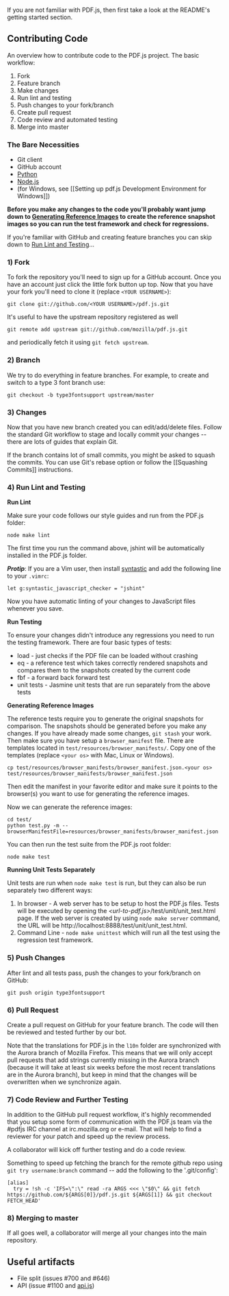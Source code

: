 If you are not familiar with PDF.js, then first take a look at the README's getting started section.

## Contributing Code
An overview how to contribute code to the PDF.js project. The basic workflow:

1. Fork
1. Feature branch
1. Make changes
1. Run lint and testing
1. Push changes to your fork/branch
1. Create pull request
1. Code review and automated testing
1. Merge into master

### The Bare Necessities
* Git client
* GitHub account
* [Python](http://www.python.org/download/)
* [Node.js](http://nodejs.org/)
* (for Windows, see [[Setting up pdf.js Development Environment for Windows]])

**Before you make any changes to the code you'll probably want jump down to [Generating Reference Images](#ref-images) to create the reference snapshot images so you can run the test framework and check for regressions.**
 
If you're familiar with GitHub and creating feature branches you can skip down to [Run Lint and Testing](#lint)...

### 1) Fork
To fork the repository you'll need to sign up for a GitHub account. Once you have an account just click the little fork button up top. Now that you have your fork you'll need to clone it (replace `<YOUR USERNAME>`):
```
git clone git://github.com/<YOUR USERNAME>/pdf.js.git
```

It's useful to have the upstream repository registered as well
```
git remote add upstream git://github.com/mozilla/pdf.js.git
```
and periodically fetch it using `git fetch upstream`.

### 2) Branch
We try to do everything in feature branches. For example, to create and switch to a type 3 font branch use:
```
git checkout -b type3fontsupport upstream/master
```

### 3) Changes
Now that you have new branch created you can edit/add/delete files. Follow the standard Git workflow to stage and locally commit your changes -- there are lots of guides that explain Git.

If the branch contains lot of small commits, you might be asked to squash the commits. You can use Git's rebase option or follow the [[Squashing Commits]] instructions.

### <a id="lint"></a> 4) Run Lint and Testing
**Run Lint**

Make sure your code follows our style guides and run from the PDF.js folder:

```
node make lint
```
The first time you run the command above, jshint will be automatically installed in the PDF.js folder.

***Protip***: If you are a Vim user, then install [syntastic](http://www.vim.org/scripts/script.php?script_id=2736) and add the following line to your `.vimrc`:

```
let g:syntastic_javascript_checker = "jshint"
```

Now you have automatic linting of your changes to JavaScript files whenever you save.

**Run Testing**

To ensure your changes didn't introduce any regressions you need to run the testing framework. There are four basic types of tests:

* load - just checks if the PDF file can be loaded without crashing
* eq - a reference test which takes correctly rendered snapshots and compares them to the snapshots created by the current code
* fbf - a forward back forward test
* unit tests - Jasmine unit tests that are run separately from the above tests

<a id="ref-images"></a>**Generating Reference Images**

The reference tests require you to generate the original snapshots for comparison. The snapshots should be generated before you make any changes. If you have already made some changes, `git stash` your work. Then make sure you have setup a `browser_manifest` file. There are templates located in `test/resources/browser_manifests/`.  Copy one of the templates (replace `<your os>` with Mac, Linux or Windows).

```
cp test/resources/browser_manifests/browser_manifest.json.<your os> test/resources/browser_manifests/browser_manifest.json
```
Then edit the manifest in your favorite editor and make sure it points to the browser(s) you want to use for generating the reference images.

Now we can generate the reference images:

```
cd test/
python test.py -m --browserManifestFile=resources/browser_manifests/browser_manifest.json
```
You can then run the test suite from the PDF.js root folder:

```
node make test
```

**Running Unit Tests Separately**

Unit tests are run when `node make test` is run, but they can also be run separately two different ways:

1. In browser - A web server has to be setup to host the PDF.js files. Tests will be executed by opening the _\<url-to-pdf.js\>_/test/unit/unit_test.html page. If the web server is created by using `node make server` command, the URL will be http://localhost:8888/test/unit/unit_test.html.
2. Command Line - `node make unittest` which will run all the test using the regression test framework.

### 5) Push Changes
After lint and all tests pass, push the changes to your fork/branch on GitHub:
```
git push origin type3fontsupport
```

### 6) Pull Request
Create a pull request on GitHub for your feature branch. The code will then be reviewed and tested further by our bot.

Note that the translations for PDF.js in the `l10n` folder are synchronized with the Aurora branch of Mozilla Firefox. This means that we will only accept pull requests that add strings currently missing in the Aurora branch (because it will take at least six weeks before the most recent translations are in the Aurora branch), but keep in mind that the changes will be overwritten when we synchronize again.

### 7) Code Review and Further Testing
In addition to the GitHub pull request workflow, it's highly recommended that you setup some form of communication with the PDF.js team via the #pdfjs IRC channel at irc.mozilla.org or e-mail. That will help to find a reviewer for your patch and speed up the review process.

A collaborator will kick off further testing and do a code review.

Something to speed up fetching the branch for the remote github repo using `git try username:branch` command -- add the following to the '.git/config':
```
[alias]
  try = !sh -c 'IFS=\":\" read -ra ARGS <<< \"$0\" && git fetch https://github.com/${ARGS[0]}/pdf.js.git ${ARGS[1]} && git checkout FETCH_HEAD'
```

### 8) Merging to master
If all goes well, a collaborator will merge all your changes into the main repository.

## Useful artifacts

* File split (issues #700 and #646)
* API (issue #1100 and [api.js](https://github.com/mozilla/pdf.js/blob/master/src/display/api.js))